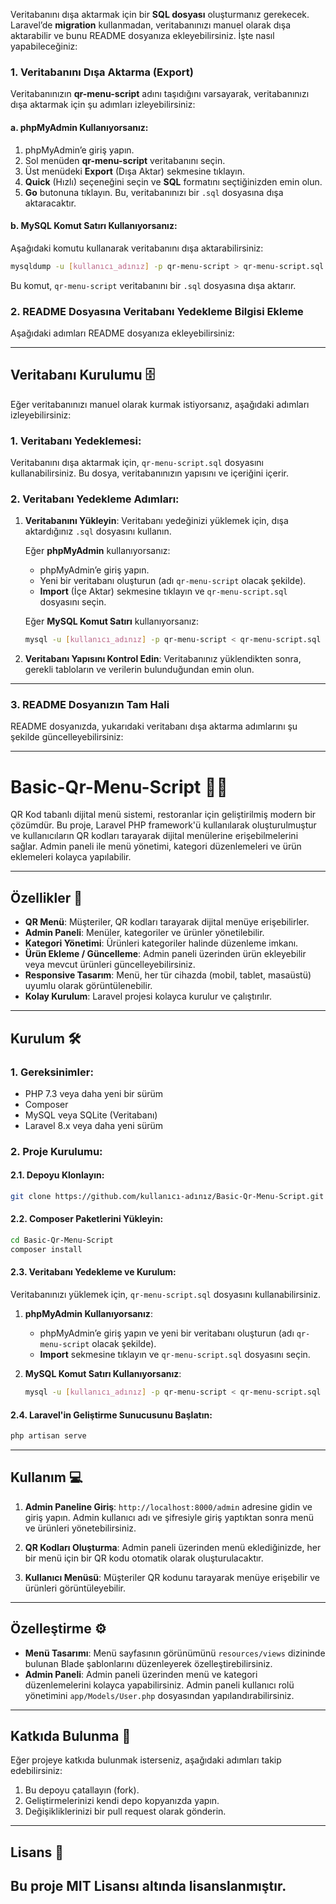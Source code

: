 Veritabanını dışa aktarmak için bir **SQL dosyası** oluşturmanız gerekecek. Laravel’de **migration** kullanmadan, veritabanınızı manuel olarak dışa aktarabilir ve bunu README dosyanıza ekleyebilirsiniz. İşte nasıl yapabileceğiniz:

### 1. **Veritabanını Dışa Aktarma (Export)**

Veritabanınızın **qr-menu-script** adını taşıdığını varsayarak, veritabanınızı dışa aktarmak için şu adımları izleyebilirsiniz:

#### a. **phpMyAdmin Kullanıyorsanız**:

1. phpMyAdmin’e giriş yapın.
2. Sol menüden **qr-menu-script** veritabanını seçin.
3. Üst menüdeki **Export** (Dışa Aktar) sekmesine tıklayın.
4. **Quick** (Hızlı) seçeneğini seçin ve **SQL** formatını seçtiğinizden emin olun.
5. **Go** butonuna tıklayın. Bu, veritabanınızı bir `.sql` dosyasına dışa aktaracaktır.

#### b. **MySQL Komut Satırı Kullanıyorsanız**:

Aşağıdaki komutu kullanarak veritabanını dışa aktarabilirsiniz:

```bash
mysqldump -u [kullanıcı_adınız] -p qr-menu-script > qr-menu-script.sql
```

Bu komut, `qr-menu-script` veritabanını bir `.sql` dosyasına dışa aktarır.

### 2. **README Dosyasına Veritabanı Yedekleme Bilgisi Ekleme**

Aşağıdaki adımları README dosyanıza ekleyebilirsiniz:

---

## **Veritabanı Kurulumu** 🗄️

Eğer veritabanınızı manuel olarak kurmak istiyorsanız, aşağıdaki adımları izleyebilirsiniz:

### 1. Veritabanı Yedeklemesi:
Veritabanını dışa aktarmak için, `qr-menu-script.sql` dosyasını kullanabilirsiniz. Bu dosya, veritabanınızın yapısını ve içeriğini içerir.

### 2. **Veritabanı Yedekleme Adımları**:

1. **Veritabanını Yükleyin**:
   Veritabanı yedeğinizi yüklemek için, dışa aktardığınız `.sql` dosyasını kullanın.

   Eğer **phpMyAdmin** kullanıyorsanız:
   - phpMyAdmin’e giriş yapın.
   - Yeni bir veritabanı oluşturun (adı `qr-menu-script` olacak şekilde).
   - **Import** (İçe Aktar) sekmesine tıklayın ve `qr-menu-script.sql` dosyasını seçin.

   Eğer **MySQL Komut Satırı** kullanıyorsanız:
   ```bash
   mysql -u [kullanıcı_adınız] -p qr-menu-script < qr-menu-script.sql
   ```

2. **Veritabanı Yapısını Kontrol Edin**:
   Veritabanınız yüklendikten sonra, gerekli tabloların ve verilerin bulunduğundan emin olun.

---

### 3. **README Dosyanızın Tam Hali**

README dosyanızda, yukarıdaki veritabanı dışa aktarma adımlarını şu şekilde güncelleyebilirsiniz:

---

# **Basic-Qr-Menu-Script** 🛒📱

QR Kod tabanlı dijital menü sistemi, restoranlar için geliştirilmiş modern bir çözümdür. Bu proje, Laravel PHP framework'ü kullanılarak oluşturulmuştur ve kullanıcıların QR kodları tarayarak dijital menülerine erişebilmelerini sağlar. Admin paneli ile menü yönetimi, kategori düzenlemeleri ve ürün eklemeleri kolayca yapılabilir.

---

## **Özellikler** 🚀

- **QR Menü**: Müşteriler, QR kodları tarayarak dijital menüye erişebilirler.
- **Admin Paneli**: Menüler, kategoriler ve ürünler yönetilebilir.
- **Kategori Yönetimi**: Ürünleri kategoriler halinde düzenleme imkanı.
- **Ürün Ekleme / Güncelleme**: Admin paneli üzerinden ürün ekleyebilir veya mevcut ürünleri güncelleyebilirsiniz.
- **Responsive Tasarım**: Menü, her tür cihazda (mobil, tablet, masaüstü) uyumlu olarak görüntülenebilir.
- **Kolay Kurulum**: Laravel projesi kolayca kurulur ve çalıştırılır.

---

## **Kurulum** 🛠️

### 1. **Gereksinimler**:
- PHP 7.3 veya daha yeni bir sürüm
- Composer
- MySQL veya SQLite (Veritabanı)
- Laravel 8.x veya daha yeni sürüm

### 2. **Proje Kurulumu**:

#### 2.1. **Depoyu Klonlayın**:
```bash
git clone https://github.com/kullanıcı-adınız/Basic-Qr-Menu-Script.git
```

#### 2.2. **Composer Paketlerini Yükleyin**:
```bash
cd Basic-Qr-Menu-Script
composer install
```

#### 2.3. **Veritabanı Yedekleme ve Kurulum**:
Veritabanınızı yüklemek için, `qr-menu-script.sql` dosyasını kullanabilirsiniz.

1. **phpMyAdmin Kullanıyorsanız**:
   - phpMyAdmin’e giriş yapın ve yeni bir veritabanı oluşturun (adı `qr-menu-script` olacak şekilde).
   - **Import** sekmesine tıklayın ve `qr-menu-script.sql` dosyasını seçin.
   
2. **MySQL Komut Satırı Kullanıyorsanız**:
   ```bash
   mysql -u [kullanıcı_adınız] -p qr-menu-script < qr-menu-script.sql
   ```

#### 2.4. **Laravel'in Geliştirme Sunucusunu Başlatın**:
```bash
php artisan serve
```

---

## **Kullanım** 💻

1. **Admin Paneline Giriş**: `http://localhost:8000/admin` adresine gidin ve giriş yapın. Admin kullanıcı adı ve şifresiyle giriş yaptıktan sonra menü ve ürünleri yönetebilirsiniz.

2. **QR Kodları Oluşturma**: Admin paneli üzerinden menü eklediğinizde, her bir menü için bir QR kodu otomatik olarak oluşturulacaktır.

3. **Kullanıcı Menüsü**: Müşteriler QR kodunu tarayarak menüye erişebilir ve ürünleri görüntüleyebilir.

---

## **Özelleştirme** ⚙️

- **Menü Tasarımı**: Menü sayfasının görünümünü `resources/views` dizininde bulunan Blade şablonlarını düzenleyerek özelleştirebilirsiniz.
- **Admin Paneli**: Admin paneli üzerinden menü ve kategori düzenlemelerini kolayca yapabilirsiniz. Admin paneli kullanıcı rolü yönetimini `app/Models/User.php` dosyasından yapılandırabilirsiniz.

---

## **Katkıda Bulunma** 🌟

Eğer projeye katkıda bulunmak isterseniz, aşağıdaki adımları takip edebilirsiniz:

1. Bu depoyu çatallayın (fork).
2. Geliştirmelerinizi kendi depo kopyanızda yapın.
3. Değişikliklerinizi bir pull request olarak gönderin.

---

## **Lisans** 📄

Bu proje **MIT Lisansı** altında lisanslanmıştır.
---

